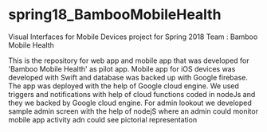 # spring18_BambooMobileHealth
Visual Interfaces for Mobile Devices project for Spring 2018 Team : Bamboo Mobile Health


This is the repository for web app and mobile app that was developed for 'Bamboo Mobile Health' as pilot app. 
Mobile app for iOS devices was developed with Swift and database was backed up with Google firebase. The app was deployed with the help of Google cloud engine. We used triggers and notifications with help of cloud functions coded in nodeJs and they we backed by Google cloud engine. 
For admin lookout we developed sample admin screen with the help of nodejS where an admin could monitor mobile app activity adn could see pictorial representation
